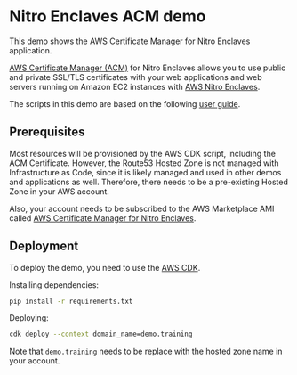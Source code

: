 # Nitro Enclaves ACM demo

This demo shows the AWS Certificate Manager for Nitro Enclaves application.

[AWS Certificate Manager (ACM)](https://aws.amazon.com/certificate-manager/) for Nitro Enclaves allows you to use public and private SSL/TLS certificates with your web applications and web servers running on Amazon EC2 instances with [AWS Nitro Enclaves](https://aws.amazon.com/ec2/nitro/nitro-enclaves/).

The scripts in this demo are based on the following [user guide]( https://docs.aws.amazon.com/enclaves/latest/user/nitro-enclave-refapp.html).

## Prerequisites

Most resources will be provisioned by the AWS CDK script, including the ACM Certificate. However, the Route53 Hosted Zone is not managed with Infrastructure as Code, since it is likely managed and used in other demos and applications as well. Therefore, there needs to be a pre-existing Hosted Zone in your AWS account.

Also, your account needs to be subscribed to the AWS Marketplace AMI called [AWS Certificate Manager for Nitro Enclaves](https://aws.amazon.com/marketplace/server/configuration?productId=3f5ee4f8-1439-4bce-ac57-e794a4ca82f9&ref_=psb_cfg_continue).

## Deployment

To deploy the demo, you need to use the [AWS CDK](https://aws.amazon.com/cdk/).

Installing dependencies:

```sh
pip install -r requirements.txt
```

Deploying:

```sh
cdk deploy --context domain_name=demo.training
```

Note that `demo.training` needs to be replace with the hosted zone name in your account.
